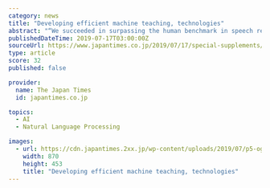 ```yaml
---
category: news
title: "Developing efficient machine teaching, technologies"
abstract: "“We succeeded in surpassing the human benchmark in speech recognition in 2017, and machine reading comprehension in 2018. Our AI attained about the same level as humans in real-time translation, too,” he said. He went on to explain what can be done if ..."
publishedDateTime: 2019-07-17T03:00:00Z
sourceUrl: https://www.japantimes.co.jp/2019/07/17/special-supplements/developing-efficient-machine-teaching-technologies/
type: article
score: 32
published: false

provider:
  name: The Japan Times
  id: japantimes.co.jp

topics:
  - AI
  - Natural Language Processing

images:
  - url: https://cdn.japantimes.2xx.jp/wp-content/uploads/2019/07/p5-ogasawara-a-20190717-870x453.jpg
    width: 870
    height: 453
    title: "Developing efficient machine teaching, technologies"
---
```

